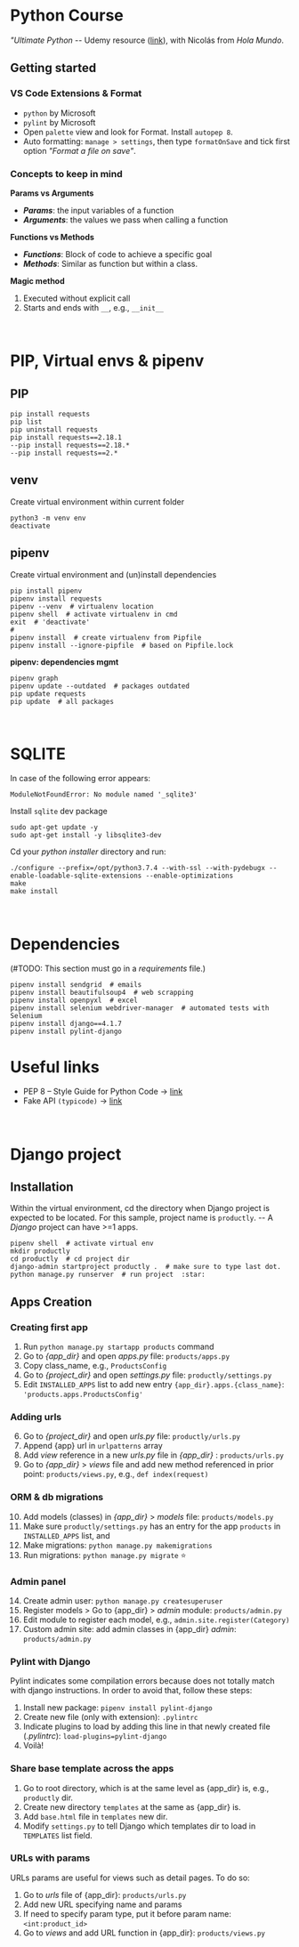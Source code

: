 # Python Course
*"Ultimate Python* -- Udemy resource ([link](https://www.udemy.com/course/ultimate-python-de-cero-a-programador-experto/learn/lecture/36468872#overview)), with Nicolás from _Hola Mundo_.

## Getting started

### VS Code Extensions & Format
- `python` by Microsoft
- `pylint` by Microsoft
- Open `palette` view and look for Format. Install `autopep 8`.
- Auto formatting: `manage > settings`, then type `formatOnSave` and tick first option _"Format a file on save"_.


### Concepts to keep in mind
**Params vs Arguments**
* **_Params_**: the input variables of a function
* **_Arguments_**: the values we pass when calling a function

**Functions vs Methods**
* **_Functions_**: Block of code to achieve a specific goal
* **_Methods_**: Similar as function but within a class.

**Magic method**
1. Executed without explicit call
2. Starts and ends with `__`, e.g., `__init__`

<br>

# PIP, Virtual envs & pipenv

## PIP

```
pip install requests
pip list
pip uninstall requests
pip install requests==2.18.1
--pip install requests==2.18.*
--pip install requests==2.*
```

## venv
Create virtual environment within current folder
```
python3 -m venv env
deactivate
```

## pipenv
Create virtual environment and (un)install dependencies
```
pip install pipenv
pipenv install requests
pipenv --venv  # virtualenv location
pipenv shell  # activate virtualenv in cmd
exit  # 'deactivate'
#
pipenv install  # create virtualenv from Pipfile 
pipenv install --ignore-pipfile  # based on Pipfile.lock
```

**pipenv: dependencies mgmt**
```
pipenv graph
pipenv update --outdated  # packages outdated
pip update requests
pip update  # all packages
```

<br>

# SQLITE

In case of the following error appears:

```
ModuleNotFoundError: No module named '_sqlite3'
```


Install `sqlite` dev package

```
sudo apt-get update -y
sudo apt-get install -y libsqlite3-dev
```
Cd your _python installer_ directory and run:
```
./configure --prefix=/opt/python3.7.4 --with-ssl --with-pydebugx --enable-loadable-sqlite-extensions --enable-optimizations
make
make install
```

<br>

# Dependencies
(#TODO: This section must go in a _requirements_ file.)
```
pipenv install sendgrid  # emails
pipenv install beautifulsoup4  # web scrapping
pipenv install openpyxl  # excel
pipenv install selenium webdriver-manager  # automated tests with Selenium
pipenv install django==4.1.7
pipenv install pylint-django
```


# Useful links
- PEP 8 – Style Guide for Python Code -> [link](https://peps.python.org/pep-0008/)
- Fake API `(typicode)` -> [link](https://jsonplaceholder.typicode.com/)

<br>

# Django project

## Installation
Within the virtual environment, cd the directory when Django project is expected to be located. 
For this sample, project name is `productly`. -- A _Django_ project can have >=1 apps.
```
pipenv shell  # activate virtual env
mkdir productly
cd productly  # cd project dir
django-admin startproject productly .  # make sure to type last dot.
python manage.py runserver  # run project  :star:
```


## Apps Creation
### Creating first app
1. Run `python manage.py startapp products` command
2. Go to _{app_dir}_ and open _apps.py_ file: `products/apps.py`
3. Copy class_name, e.g., `ProductsConfig`
4. Go to _{project_dir}_ and open _settings.py_ file: `productly/settings.py`
5. Edit `INSTALLED_APPS` list to add new entry `{app_dir}.apps.{class_name}`: `'products.apps.ProductsConfig'`

### Adding urls

6. Go to _{project_dir}_ and open _urls.py_ file: `productly/urls.py`
7. Append {app} url in `urlpatterns` array
8. Add _view_ reference in a new _urls.py_ file in _{app_dir}_ : `products/urls.py`
9. Go to _{app_dir}_ > _views_ file and add new method referenced in prior point: `products/views.py`, e.g., `def index(request)`

### ORM & db migrations
10. Add models (classes) in _{app_dir}_ > _models_ file: `products/models.py`
11. Make sure `productly/settings.py` has an entry for the app `products` in `INSTALLED_APPS` list, and
12. Make migrations: `python manage.py makemigrations`
13. Run migrations: `python manage.py migrate`  :star:

### Admin panel
14. Create admin user: `python manage.py createsuperuser`
15. Register models > Go to {app_dir} > _admin_ module: `products/admin.py`
16. Edit module to register each model, e.g., `admin.site.register(Category)`
15. Custom admin site: add admin classes in {app_dir} _admin_: `products/admin.py`

### Pylint with Django
Pylint indicates some compilation errors because does not totally match with django instructions. In order to avoid that, follow these steps:
1. Install new package: `pipenv install pylint-django`
2. Create new file (only with extension): `.pylintrc`
3. Indicate plugins to load by adding this line in that newly created file (_.pylintrc_): `load-plugins=pylint-django` 
4. Voilà!

### Share base template across the apps
1. Go to root directory, which is at the same level as {app_dir} is, e.g., `productly` dir.
2. Create new directory `templates` at the same as {app_dir} is.
3. Add `base.html` file in `templates` new dir.
4. Modify `settings.py` to tell Django which templates dir to load in `TEMPLATES` list field.

### URLs with params
URLs params are useful for views such as detail pages. To do so:
1. Go to _urls_ file of {app_dir}: `products/urls.py`
2. Add new URL specifying name and params
3. If need to specify param type, put it before param name: `<int:product_id>`
4. Go to _views_ and add URL function in {app_dir}: `products/views.py`
